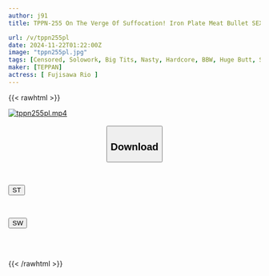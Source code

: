 ```yaml
---
author: j91
title: TPPN-255 On The Verge Of Suffocation! Iron Plate Meat Bullet SEX Big Tits X Big Ass X Plump Body Pressure And Forced Insemination Body Fluids Burst And Flesh Dances In Sweaty Creampie Sex Reo Fujisawa

url: /v/tppn255pl
date: 2024-11-22T01:22:00Z
image: "tppn255pl.jpg"
tags: [Censored, Solowork, Big Tits, Nasty, Hardcore, BBW, Huge Butt, Sweat	]
maker: [TEPPAN]
actress: [ Fujisawa Rio ]
---
```



{{< rawhtml >}}

<div class="video" data-videoid="AlOGZ6Wgq1fwxr">
    <a href="javascript:;">
        <img src="/v/tppn255pl/tppn255pl.jpg" width="WIDTH" height="HEIGHT" alt="tppn255pl.mp4" loading="lazy">
    </a>
</div>

<script type="text/javascript" src="https://j91.asia/asset/on-demand-st.js"></script>

<br>
  <link rel="stylesheet" href="https://j91.asia/asset/bs5.css">
  
  <center>
  <button class="btn btn-primary" type="button" data-bs-toggle="collapse" data-bs-target=".multi-collapse" aria-expanded="false" aria-controls="multiCollapseExample1 multiCollapseExample2"><h2>Download</h2></button></center>
</p>
<div class="row">
  <div class="col">
    <div class="collapse multi-collapse" id="multiCollapseExample1">
      <div class="card card-body">
	      	      <br>
<div class="buttons">  
<p><a href="/v/tppn255pl/st.html" target="_blank"><button class="btn-hover color-3"><i class="fa fa-download"></i> ST</button></a></p></div>
    </div>
  </div>
</div>
  <div class="col">
    <div class="collapse multi-collapse" id="multiCollapseExample2">
      <div class="card card-body">
	      <br>
<div class="buttons">
<p><a href="/v/tppn255pl/sw.html" target="_blank"><button class="btn-hover color-2"><i class="fa fa-download"></i> SW</button></a></p></div>
<br><br>
      </div>
    </div>
  </div>
</div>

{{< /rawhtml >}}